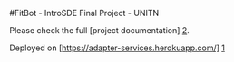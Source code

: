 #FitBot - IntroSDE Final Project - UNITN

Please check the full [project documentation] [2].

Deployed on [https://adapter-services.herokuapp.com/] [1]

[1]: https://radiant-dawn-54444.herokuapp.com/
[2]: https://github.com/trento-introsde-final/documentation